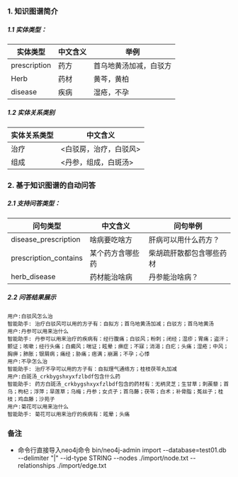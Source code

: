 ### 1. 知识图谱简介

##### 1.1 实体类型：

| 实体类型     | 中文含义 | 举例                   |
| ------------ | -------- | ---------------------- |
| prescription | 药方     | 首乌地黄汤加减，白驳方 |
| Herb         | 药材     | 黄芩，黄柏             |
| disease      | 疾病     | 湿疮，不孕             |

##### 1.2 实体关系类别

| 实体关系类型 | 中文含义               |
| ------------ | ---------------------- |
| 治疗         | <白驳房，治疗，白驳风> |
| 组成         | <丹参，组成，白斑汤>   |

### 2. 基于知识图谱的自动问答

##### 2.1 支持问答类型：

| 问句类型              | 中文含义         | 问句举例                 |
| --------------------- | ---------------- | ------------------------ |
| disease_prescription  | 啥病要吃啥方     | 肝病可以用什么药方？     |
| prescription_contains | 某个药方含哪些药 | 柴胡疏肝散都包含哪些药材 |
| herb_disease          | 药材能治啥病     | 丹参能治啥病？           |

##### 2.2 问答结果展示

```
用户:白驳风怎么治
智能助手: 治疗白驳风可以用的方子有：自拟方；首乌地黄汤加减；白驳方；首乌地黄汤
用户:丹参可以用来治什么
智能助手: 丹参可以用来治疗的疾病有：经行腹痛；白驳风；粉刺；闭经；湿疹；胃痛；盗汗；颤证；咳嗽；经行头痛；白癜风；喘证；眩晕；痹症；不寐；消渴；白疕；头痛；湿疮；中风；胸痹；肺胀；银屑病；痛经；胁痛；痞满；崩漏；不孕；心悸
用户:不孕怎么治
智能助手: 治疗不孕可以用的方子有：自拟理气通络方；桂枝茯苓丸加减
用户:白斑汤_crkbygshxyxfzlbdf包含什么药
智能助手: 药方白斑汤_crkbygshxyxfzlbdf包含的药材有：无柄灵芝；生甘草；刺蒺藜；首乌；枸杞；浮萍；旱莲草；乌梅；丹参；女贞子；首乌藤；茯苓；白术；补骨脂；菟丝子；桂枝；鸡血藤；沙苑子
用户:菊花可以用来治什么
智能助手: 菊花可以用来治疗的疾病有：眩晕；头痛
```

### 备注
- 命令行直接导入neo4j命令
bin/neo4j-admin import --database=test01.db --delimiter "|"  --id-type STRING  --nodes ./import/node.txt --relationships ./import/edge.txt

